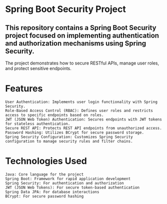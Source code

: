 # Spring Boot Security Project
## This repository contains a Spring Boot Security project focused on implementing authentication and authorization mechanisms using Spring Security. 
The project demonstrates how to secure RESTful APIs, manage user roles, and protect sensitive endpoints.

# Features
```
User Authentication: Implements user login functionality with Spring Security.
Role-Based Access Control (RBAC): Defines user roles and restricts access to specific endpoints based on roles.
JWT (JSON Web Token) Authentication: Secures endpoints with JWT tokens for stateless authentication.
Secure REST API: Protects REST API endpoints from unauthorized access.
Password Hashing: Utilizes BCrypt for secure password storage.
Spring Security Configuration: Customizes Spring Security configuration to manage security rules and filter chains.
```
# Technologies Used
```
Java: Core language for the project
Spring Boot: Framework for rapid application development
Spring Security: For authentication and authorization
JWT (JSON Web Tokens): For secure token-based authentication
Spring Data JPA: For database interactions
BCrypt: For secure password hashing
```

